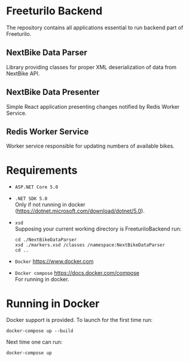 # Freeturilo Backend

The repository contains all applications essential to run backend part of Freeturilo.

## NextBike Data Parser

Library providing classes for proper XML deserialization of data from NextBike API.

## NextBike Data Presenter

Simple React application presenting changes notified by Redis Worker Service.

## Redis Worker Service

Worker service responsible for updating numbers of available bikes. 

# Requirements
* `ASP.NET Core 5.0`  
* `.NET SDK 5.0` <br/>
    Only if not running in docker (https://dotnet.microsoft.com/download/dotnet/5.0).
* `xsd` <br/>
    Supposing your current working directory is FreeturiloBackend run:
    ```
    cd ./NextBikeDataParser
    xsd ./markers.xsd /classes /namespace:NextBikeDataParser
    cd ..
    ```

* `Docker` https://www.docker.com
* `Docker compose` https://docs.docker.com/compose <br/>
    For running in docker.


# Running in Docker

Docker support is provided. To launch for the first time run:

```
docker-compose up --build
```

Next time one can run:
```
docker-compose up
```